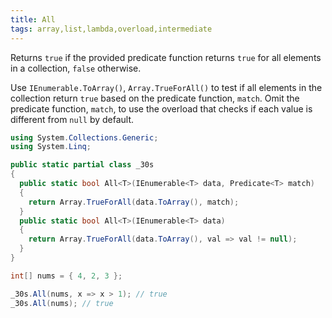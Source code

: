 ```yaml
---
title: All
tags: array,list,lambda,overload,intermediate
---
```


Returns `true` if the provided predicate function returns `true` for all elements in a collection, `false` otherwise.

Use `IEnumerable.ToArray()`, `Array.TrueForAll()` to test if all elements in the collection return `true` based on the predicate function, `match`.
Omit the predicate function, `match`, to use the overload that checks if each value is different from `null` by default.

```csharp
using System.Collections.Generic;
using System.Linq;

public static partial class _30s 
{
  public static bool All<T>(IEnumerable<T> data, Predicate<T> match) 
  {
    return Array.TrueForAll(data.ToArray(), match);
  }
  public static bool All<T>(IEnumerable<T> data) 
  {
    return Array.TrueForAll(data.ToArray(), val => val != null);
  }
}
```

```csharp
int[] nums = { 4, 2, 3 };

_30s.All(nums, x => x > 1); // true
_30s.All(nums); // true
```

